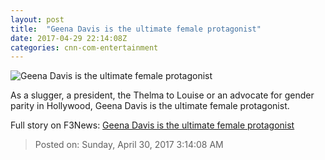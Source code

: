 ```yaml
---
layout: post
title:  "Geena Davis is the ultimate female protagonist"
date: 2017-04-29 22:14:08Z
categories: cnn-com-entertainment
---
```


![Geena Davis is the ultimate female protagonist](http://i2.cdn.cnn.com/cnnnext/dam/assets/170428101414-geena-davis-super-tease.jpg)

As a slugger, a president, the Thelma to Louise or an advocate for gender parity in Hollywood, Geena Davis is the ultimate female protagonist.


Full story on F3News: [Geena Davis is the ultimate female protagonist](http://www.f3nws.com/n/VqfvHE)

> Posted on: Sunday, April 30, 2017 3:14:08 AM
